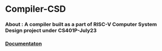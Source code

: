 # Compiler-CSD
### About : A compiler built as a part of RISC-V Computer System Design project under CS401P-July23
### [Documentaton](https://docs.google.com/document/d/1a162MpKgx_Jk4WcJYFeREn-2Uoh0L4hkIjD-kF7uYv4/edit)
